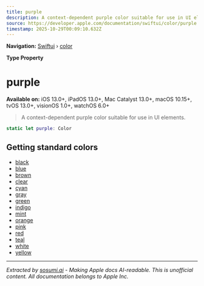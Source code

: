 ```yaml
---
title: purple
description: A context-dependent purple color suitable for use in UI elements.
source: https://developer.apple.com/documentation/swiftui/color/purple
timestamp: 2025-10-29T00:09:10.632Z
---
```


**Navigation:** [Swiftui](/documentation/swiftui) › [color](/documentation/swiftui/color)

**Type Property**

# purple

**Available on:** iOS 13.0+, iPadOS 13.0+, Mac Catalyst 13.0+, macOS 10.15+, tvOS 13.0+, visionOS 1.0+, watchOS 6.0+

> A context-dependent purple color suitable for use in UI elements.

```swift
static let purple: Color
```

## Getting standard colors

- [black](/documentation/swiftui/color/black)
- [blue](/documentation/swiftui/color/blue)
- [brown](/documentation/swiftui/color/brown)
- [clear](/documentation/swiftui/color/clear)
- [cyan](/documentation/swiftui/color/cyan)
- [gray](/documentation/swiftui/color/gray)
- [green](/documentation/swiftui/color/green)
- [indigo](/documentation/swiftui/color/indigo)
- [mint](/documentation/swiftui/color/mint)
- [orange](/documentation/swiftui/color/orange)
- [pink](/documentation/swiftui/color/pink)
- [red](/documentation/swiftui/color/red)
- [teal](/documentation/swiftui/color/teal)
- [white](/documentation/swiftui/color/white)
- [yellow](/documentation/swiftui/color/yellow)

---

*Extracted by [sosumi.ai](https://sosumi.ai) - Making Apple docs AI-readable.*
*This is unofficial content. All documentation belongs to Apple Inc.*
